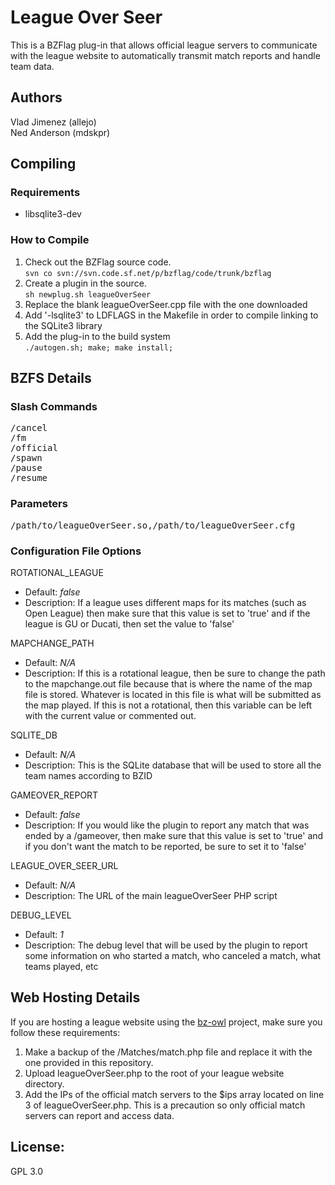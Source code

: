 # League Over Seer

This is a BZFlag plug-in that allows official league servers to communicate with the league website to automatically transmit match reports and handle team data.

## Authors

Vlad Jimenez (allejo)<br>
Ned Anderson (mdskpr)

## Compiling
### Requirements

* libsqlite3-dev

### How to Compile
1. Check out the BZFlag source code.<br>
```svn co svn://svn.code.sf.net/p/bzflag/code/trunk/bzflag ```
2. Create a plugin in the source.<br>
```sh newplug.sh leagueOverSeer```
3. Replace the blank leagueOverSeer.cpp file with the one downloaded
4. Add '-lsqlite3' to LDFLAGS in the Makefile in order to compile linking to the SQLite3 library
5. Add the plug-in to the build system<br>
```./autogen.sh; make; make install;```

## BZFS Details
### Slash Commands
<pre>
/cancel
/fm
/official
/spawn
/pause
/resume
</pre>

### Parameters
<pre>/path/to/leagueOverSeer.so,/path/to/leagueOverSeer.cfg</pre>

### Configuration File Options

ROTATIONAL_LEAGUE

* Default: <em>false</em>
* Description:  If a league uses different maps for its matches (such as Open League) then make sure that this value is set to 'true' and if the league is GU or Ducati, then set the value to 'false'

MAPCHANGE_PATH

* Default: <em>N/A</em>
* Description: If this is a rotational league, then be sure to change the path to the mapchange.out file because that is where the name of the map file is stored. Whatever is located in this file is what will be submitted as the map played. If this is not a rotational, then this variable can be left with the current value or commented out.

SQLITE_DB

* Default: <em>N/A</em>
* Description: This is the SQLite database that will be used to store all the team names according to BZID

GAMEOVER_REPORT

* Default: <em>false</em>
* Description: If you would like the plugin to report any match that was ended by a /gameover, then make sure that this value is set to 'true' and if you don't want the match to be reported, be sure to set it to 'false'

LEAGUE_OVER_SEER_URL

* Default: <em>N/A</em>
* Description: The URL of the main leagueOverSeer PHP script

DEBUG_LEVEL

* Default: <em>1</em>
* Description: The debug level that will be used by the plugin to report some information on who started a match, who canceled a match, what teams played, etc

## Web Hosting Details
If you are hosting a league website using the <a href="https://code.google.com/p/bz-owl/" target="_blank">bz-owl</a> project, make sure you follow these requirements:

1. Make a backup of the /Matches/match.php file and replace it with the one provided in this repository.
2. Upload leagueOverSeer.php to the root of your league website directory.
3. Add the IPs of the official match servers to the $ips array located on line 3 of leagueOverSeer.php. This is a precaution so only official match servers can report and access data.

## License:
GPL 3.0
